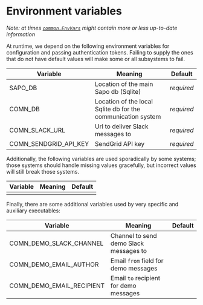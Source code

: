 # Environment variables

_Note: at times [`common.EnvVars`](../src/common/EnvVars.hx) might contain more
or less up-to-date information_

At runtime, we depend on the following environment variables for configuration
and passing authentication tokens.  Failing to supply the ones that do not have
default values will make some or all subsystems to fail.

Variable | Meaning | Default
-------- | ------- | -------
SAPO_DB | Location of the main Sapo db (Sqlite) | _required_
COMN_DB | Location of the local Sqlite db for the communication system | _required_
COMN_SLACK_URL | Url to deliver Slack messages to | _required_
COMN_SENDGRID_API_KEY | SendGrid API key | _required_

Additionally, the following variables are used sporadically by some systems;
those systems should handle missing values gracefully, but incorrect values
will still break those systems.

Variable | Meaning | Default
-------- | ------- | -------
 | |

Finally, there are some additional variables used by very specific and
auxiliary executables:

Variable | Meaning | Default
-------- | ------- | -------
COMN_DEMO_SLACK_CHANNEL | Channel to send demo Slack messages to |
COMN_DEMO_EMAIL_AUTHOR | Email `from` field for demo messages |
COMN_DEMO_EMAIL_RECIPIENT | Email `to` recipient for demo messages |

